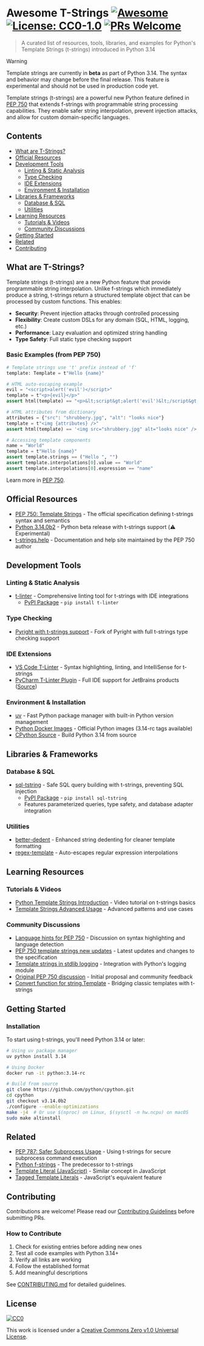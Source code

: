 # Awesome T-Strings [![Awesome](https://awesome.re/badge.svg)](https://awesome.re) [![License: CC0-1.0](https://img.shields.io/badge/License-CC0_1.0-lightgrey.svg)](http://creativecommons.org/publicdomain/zero/1.0/) [![PRs Welcome](https://img.shields.io/badge/PRs-welcome-brightgreen.svg)](CONTRIBUTING.md)

> A curated list of resources, tools, libraries, and examples for Python's Template Strings (t-strings) introduced in Python 3.14

> [!WARNING]
> Template strings are currently in **beta** as part of Python 3.14. The syntax and behavior may change before the final release. This feature is experimental and should not be used in production code yet.

Template strings (t-strings) are a powerful new Python feature defined in [PEP 750](https://peps.python.org/pep-0750/) that extends f-strings with programmable string processing capabilities. They enable safer string interpolation, prevent injection attacks, and allow for custom domain-specific languages.

## Contents

- [What are T-Strings?](#what-are-t-strings)
- [Official Resources](#official-resources)
- [Development Tools](#development-tools)
  - [Linting & Static Analysis](#linting--static-analysis)
  - [Type Checking](#type-checking)
  - [IDE Extensions](#ide-extensions)
  - [Environment & Installation](#environment--installation)
- [Libraries & Frameworks](#libraries--frameworks)
  - [Database & SQL](#database--sql)
  - [Utilities](#utilities)
- [Learning Resources](#learning-resources)
  - [Tutorials & Videos](#tutorials--videos)
  - [Community Discussions](#community-discussions)
- [Getting Started](#getting-started)
- [Related](#related)
- [Contributing](#contributing)

## What are T-Strings?

Template strings (t-strings) are a new Python feature that provide programmable string interpolation. Unlike f-strings which immediately produce a string, t-strings return a structured template object that can be processed by custom functions. This enables:

- **Security**: Prevent injection attacks through controlled processing
- **Flexibility**: Create custom DSLs for any domain (SQL, HTML, logging, etc.)
- **Performance**: Lazy evaluation and optimized string handling
- **Type Safety**: Full static type checking support

### Basic Examples (from PEP 750)

```python
# Template strings use 't' prefix instead of 'f'
template: Template = t"Hello {name}"

# HTML auto-escaping example
evil = "<script>alert('evil')</script>"
template = t"<p>{evil}</p>"
assert html(template) == "<p>&lt;script&gt;alert('evil')&lt;/script&gt;</p>"

# HTML attributes from dictionary
attributes = {"src": "shrubbery.jpg", "alt": "looks nice"}
template = t"<img {attributes} />"
assert html(template) == '<img src="shrubbery.jpg" alt="looks nice" />'

# Accessing template components
name = "World"
template = t"Hello {name}"
assert template.strings == ("Hello ", "")
assert template.interpolations[0].value == "World"
assert template.interpolations[0].expression == "name"
```

Learn more in [PEP 750](https://peps.python.org/pep-0750/).

## Official Resources

- [PEP 750: Template Strings](https://peps.python.org/pep-0750/) - The official specification defining t-strings syntax and semantics
- [Python 3.14.0b2](https://www.python.org/downloads/release/python-3140b2/) - Python beta release with t-strings support (⚠️ Experimental)
- [t-strings.help](https://t-strings.help/) - Documentation and help site maintained by the PEP 750 author

## Development Tools

### Linting & Static Analysis

- [t-linter](https://github.com/koxudaxi/t-linter) - Comprehensive linting tool for t-strings with IDE integrations
  - [PyPI Package](https://pypi.org/project/t-linter/) - `pip install t-linter`

### Type Checking

- [Pyright with t-strings support](https://github.com/koxudaxi/pyright/releases/tag/1.1.401-pep750.1) - Fork of Pyright with full t-strings type checking support

### IDE Extensions

- [VS Code T-Linter](https://marketplace.visualstudio.com/items?itemName=koxudaxi.t-linter) - Syntax highlighting, linting, and IntelliSense for t-strings
- [PyCharm T-Linter Plugin](https://plugins.jetbrains.com/plugin/27541-tlinter) - Full IDE support for JetBrains products ([Source](https://github.com/koxudaxi/t-linter-pycharm-plugin))

### Environment & Installation

- [uv](https://github.com/astral-sh/uv) - Fast Python package manager with built-in Python version management
- [Python Docker Images](https://hub.docker.com/_/python) - Official Python images (3.14-rc tags available)
- [CPython Source](https://github.com/python/cpython/tree/v3.14.0b2) - Build Python 3.14 from source

## Libraries & Frameworks

### Database & SQL

- [sql-tstring](https://github.com/pgjones/sql-tstring) - Safe SQL query building with t-strings, preventing SQL injection
  - [PyPI Package](https://pypi.org/project/sql-tstring/) - `pip install sql-tstring`
  - Features parameterized queries, type safety, and database adapter integration

### Utilities

- [better-dedent](https://github.com/treyhunner/better-dedent) - Enhanced string dedenting for cleaner template formatting
- [regex-template](https://github.com/treyhunner/regex-template) - Auto-escapes regular expression interpolations

## Learning Resources

### Tutorials & Videos

- [Python Template Strings Introduction](https://www.youtube.com/watch?v=yx1QPm4aXeA) - Video tutorial on t-strings basics
- [Template Strings Advanced Usage](https://www.youtube.com/watch?v=WCWNeZ_rE68) - Advanced patterns and use cases

### Community Discussions

- [Language hints for PEP 750](https://discuss.python.org/t/language-hints-for-pep-750-template-strings/94311/) - Discussion on syntax highlighting and language detection
- [PEP 750 template strings new updates](https://discuss.python.org/t/pep750-template-strings-new-updates/71594) - Latest updates and changes to the specification
- [Template strings in stdlib logging](https://discuss.python.org/t/add-support-for-t-strings-in-the-stdlib-logging-library/92776/23) - Integration with Python's logging module
- [Original PEP 750 discussion](https://discuss.python.org/t/pep-750-tag-strings-for-writing-domain-specific-languages/60408) - Initial proposal and community feedback
- [Convert function for string.Template](https://discuss.python.org/t/add-convert-function-to-string-templatelib/94569) - Bridging classic templates with t-strings


## Getting Started

### Installation

To start using t-strings, you'll need Python 3.14 or later:

```bash
# Using uv package manager
uv python install 3.14

# Using Docker
docker run -it python:3.14-rc

# Build from source
git clone https://github.com/python/cpython.git
cd cpython
git checkout v3.14.0b2
./configure --enable-optimizations
make -j4  # Or use $(nproc) on Linux, $(sysctl -n hw.ncpu) on macOS
sudo make altinstall
```


## Related

- [PEP 787: Safer Subprocess Usage](https://peps.python.org/pep-0787/) - Using t-strings for secure subprocess command execution
- [Python f-strings](https://peps.python.org/pep-0498/) - The predecessor to t-strings
- [Template Literal (JavaScript)](https://developer.mozilla.org/en-US/docs/Web/JavaScript/Reference/Template_literals) - Similar concept in JavaScript
- [Tagged Template Literals](https://developer.mozilla.org/en-US/docs/Web/JavaScript/Reference/Template_literals#tagged_templates) - JavaScript's equivalent feature

## Contributing

Contributions are welcome! Please read our [Contributing Guidelines](CONTRIBUTING.md) before submitting PRs.

### How to Contribute

1. Check for existing entries before adding new ones
2. Test all code examples with Python 3.14+
3. Verify all links are working
4. Follow the established format
5. Add meaningful descriptions

See [CONTRIBUTING.md](CONTRIBUTING.md) for detailed guidelines.

## License

[![CC0](https://licensebuttons.net/p/zero/1.0/88x31.png)](https://creativecommons.org/publicdomain/zero/1.0/)

This work is licensed under a [Creative Commons Zero v1.0 Universal License](LICENSE).
